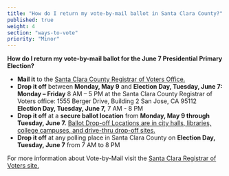 ```yaml
---
title: "How do I return my vote-by-mail ballot in Santa Clara County?"
published: true
weight: 4
section: "ways-to-vote"
priority: "Minor"
---
```


**How do I return my vote-by-mail ballot for the June 7 Presidential Primary Election?**  
- **Mail it** to the [Santa Clara County Registrar of Voters Office.](https://www.sccgov.org/sites/rov/VBM/Pages/ReturningMail.aspx)  
- **Drop it off** between **Monday, May 9** and **Election Day, Tuesday, June 7:**  
  **Monday – Friday** 8 AM – 5 PM at the Santa Clara County Registrar of Voters office: 1555 Berger Drive, Building 2 San Jose, CA 95112​  
  **Election Day, Tuesday, June 7,** 7 AM - 8 PM  
- **Drop it off** at a **secure ballot location** from **Monday, May 9 through Tuesday, June 7.** [Ballot Drop-off Locations are in city halls, libraries, college campuses, and drive-thru drop-off sites.](https://www.sccgov.org/sites/rov/VBM/Pages/ReturningMail.aspx)  
- **Drop it off** at any polling place in Santa Clara County on **Election Day, Tuesday, June 7** from 7 AM to 8 PM  

For more information about Vote-by-Mail visit the [Santa Clara Registrar of Voters site.](https://www.sccgov.org/sites/rov/VBM/Pages/ReturningMail.aspx)  
